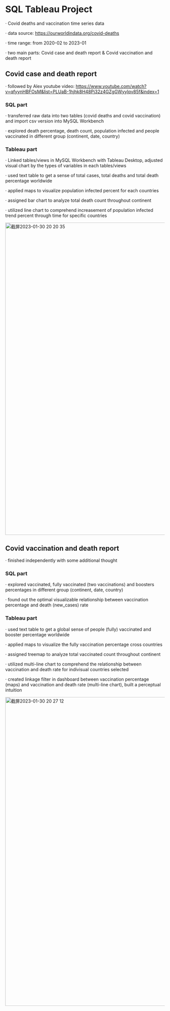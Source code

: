 # SQL Tableau Project
· Covid deaths and vaccination time series data 

· data source: https://ourworldindata.org/covid-deaths

· time range: from 2020-02 to 2023-01

· two main parts: Covid case and death report & Covid vaccination and death report

## Covid case and death report 

· followed by Alex youtube video: https://www.youtube.com/watch?v=qfyynHBFOsM&list=PLUaB-1hjhk8H48Pj32z4GZgGWyylqv85f&index=1

### SQL part

· transferred raw data into two tables (covid deaths and covid vaccination) and import csv version into MySQL Workbench

· explored death percentage, death count, population infected and people vaccinated in different group (continent, date, country)

### Tableau part

· Linked tables/views in MySQL Workbench with Tableau Desktop, adjusted visual chart by the types of variables in each tables/views

· used text table to get a sense of total cases, total deaths and total death percentage worldwide

· applied maps to visualize population infected percent for each countries

· assigned bar chart to analyze total death count throughout continent

· utilized line chart to comprehend increasement of population infected trend percent through time for specific countries

<img width="988" alt="截屏2023-01-30 20 20 35" src="https://user-images.githubusercontent.com/112505253/215634793-29461058-438b-4f50-b6b0-6d8267405c61.png">

## Covid vaccination and death report 

· finished independently with some additional thought

### SQL part

· explored vaccinated, fully vaccinated (two vaccinations) and boosters percentages in different group (continent, date, country)

· found out the optimal visualizable relationship between vaccination percentage and death (new_cases) rate

### Tableau part

· used text table to get a global sense of people (fully) vaccinated and booster percentage worldwide

· applied maps to visualize the fully vaccination percentage cross countries

· assigned treemap to analyze total vaccinated count throughout continent

· utilized multi-line chart to comprehend the relationship between vaccination and death rate for indivisual countries selected

· created linkage filter in dashboard between vaccination percentage (maps) and vaccination and death rate (multi-line chart), built a perceptual intuition

<img width="977" alt="截屏2023-01-30 20 27 12" src="https://user-images.githubusercontent.com/112505253/215635769-984b872b-15d1-4f62-bcd9-c9ee9340c45e.png">
